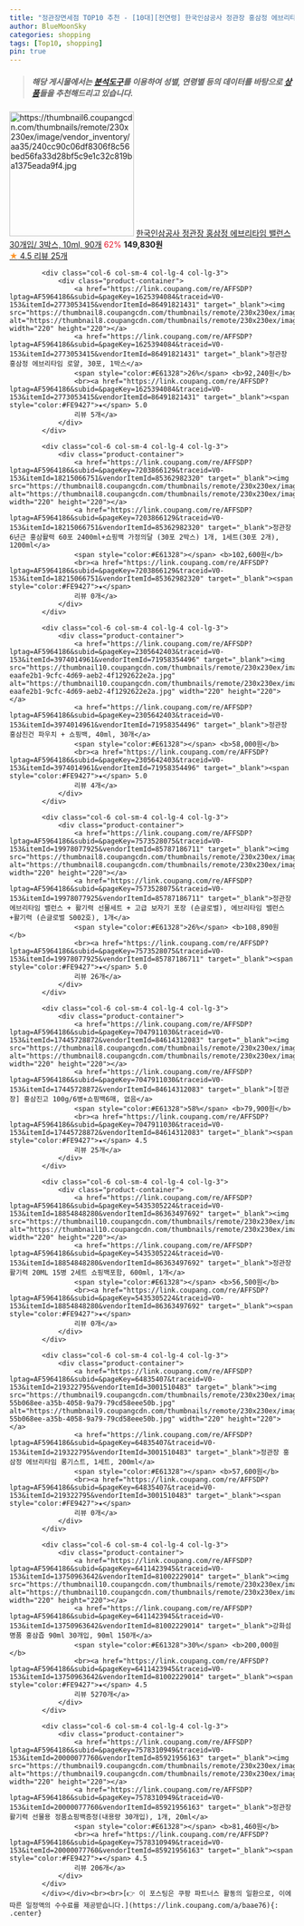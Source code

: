 ```yaml
---
title: "정관장면세점 TOP10 추천 - [10대][전연령] 한국인삼공사 정관장 홍삼정 에브리타임 밸런스 30개입/ 3박스, 10ml, 90개"
author: BlueMoonSky
categories: shopping
tags: [Top10, shopping]
pin: true
---
```


> ##### 해당 게시물에서는 [**분석도구**](https://itemscout.io/)를 이용하여 **성별**, **연령별** 등의 데이터를 바탕으로 [**상품**](https://link.coupang.com/a/baae76)들을 추천해드리고 있습니다.
<div class="container"><div class="row">
            <div class="col-6 col-sm-4 col-lg-4 col-lg-3">
                <div class="product-container">
                    <a href="https://link.coupang.com/re/AFFSDP?lptag=AF5964186&subid=&pageKey=6279125700&traceid=V0-153&itemId=12867326527&vendorItemId=87389006391" target="_blank"><img src="https://thumbnail6.coupangcdn.com/thumbnails/remote/230x230ex/image/vendor_inventory/aa35/240cc90c06df8306f8c56bed56fa33d28bf5c9e1c32c819ba1375eada9f4.jpg" alt="https://thumbnail6.coupangcdn.com/thumbnails/remote/230x230ex/image/vendor_inventory/aa35/240cc90c06df8306f8c56bed56fa33d28bf5c9e1c32c819ba1375eada9f4.jpg" width="220" height="220"></a>
                    <a href="https://link.coupang.com/re/AFFSDP?lptag=AF5964186&subid=&pageKey=6279125700&traceid=V0-153&itemId=12867326527&vendorItemId=87389006391" target="_blank">한국인삼공사 정관장 홍삼정 에브리타임 밸런스 30개입/ 3박스, 10ml, 90개</a>
                    <span style="color:#E61328">62%</span> <b>149,830원</b>
                    <br><a href="https://link.coupang.com/re/AFFSDP?lptag=AF5964186&subid=&pageKey=6279125700&traceid=V0-153&itemId=12867326527&vendorItemId=87389006391" target="_blank"><span style="color:#FE9427">★</span> 4.5
                    리뷰 25개</a>
                </div>
            </div>
            
            <div class="col-6 col-sm-4 col-lg-4 col-lg-3">
                <div class="product-container">
                    <a href="https://link.coupang.com/re/AFFSDP?lptag=AF5964186&subid=&pageKey=1625394084&traceid=V0-153&itemId=2773053415&vendorItemId=86491821431" target="_blank"><img src="https://thumbnail8.coupangcdn.com/thumbnails/remote/230x230ex/image/vendor_inventory/e305/1a71671fdcc5af75bc2d95d3c97138388743e09ea57e08ec1fda1cb43062.png" alt="https://thumbnail8.coupangcdn.com/thumbnails/remote/230x230ex/image/vendor_inventory/e305/1a71671fdcc5af75bc2d95d3c97138388743e09ea57e08ec1fda1cb43062.png" width="220" height="220"></a>
                    <a href="https://link.coupang.com/re/AFFSDP?lptag=AF5964186&subid=&pageKey=1625394084&traceid=V0-153&itemId=2773053415&vendorItemId=86491821431" target="_blank">정관장 홍삼정 에브리타임 로얄, 30포, 1박스</a>
                    <span style="color:#E61328">26%</span> <b>92,240원</b>
                    <br><a href="https://link.coupang.com/re/AFFSDP?lptag=AF5964186&subid=&pageKey=1625394084&traceid=V0-153&itemId=2773053415&vendorItemId=86491821431" target="_blank"><span style="color:#FE9427">★</span> 5.0
                    리뷰 5개</a>
                </div>
            </div>
            
            <div class="col-6 col-sm-4 col-lg-4 col-lg-3">
                <div class="product-container">
                    <a href="https://link.coupang.com/re/AFFSDP?lptag=AF5964186&subid=&pageKey=7203866129&traceid=V0-153&itemId=18215066751&vendorItemId=85362982320" target="_blank"><img src="https://thumbnail8.coupangcdn.com/thumbnails/remote/230x230ex/image/vendor_inventory/0f4e/70bb34bda6fa94b42250abddf929f22c32893592ff69848d7ccfb8f64fda.png" alt="https://thumbnail8.coupangcdn.com/thumbnails/remote/230x230ex/image/vendor_inventory/0f4e/70bb34bda6fa94b42250abddf929f22c32893592ff69848d7ccfb8f64fda.png" width="220" height="220"></a>
                    <a href="https://link.coupang.com/re/AFFSDP?lptag=AF5964186&subid=&pageKey=7203866129&traceid=V0-153&itemId=18215066751&vendorItemId=85362982320" target="_blank">정관장 6년근 홍삼활력 60포 2400ml+쇼핑백 가정의달 (30포 2박스) 1개, 1세트(30포 2개), 1200ml</a>
                    <span style="color:#E61328"></span> <b>102,600원</b>
                    <br><a href="https://link.coupang.com/re/AFFSDP?lptag=AF5964186&subid=&pageKey=7203866129&traceid=V0-153&itemId=18215066751&vendorItemId=85362982320" target="_blank"><span style="color:#FE9427">★</span> 
                    리뷰 0개</a>
                </div>
            </div>
            
            <div class="col-6 col-sm-4 col-lg-4 col-lg-3">
                <div class="product-container">
                    <a href="https://link.coupang.com/re/AFFSDP?lptag=AF5964186&subid=&pageKey=2305642403&traceid=V0-153&itemId=3974014961&vendorItemId=71958354496" target="_blank"><img src="https://thumbnail10.coupangcdn.com/thumbnails/remote/230x230ex/image/retail/images/2522387454863268-eaafe2b1-9cfc-4d69-aeb2-4f1292622e2a.jpg" alt="https://thumbnail10.coupangcdn.com/thumbnails/remote/230x230ex/image/retail/images/2522387454863268-eaafe2b1-9cfc-4d69-aeb2-4f1292622e2a.jpg" width="220" height="220"></a>
                    <a href="https://link.coupang.com/re/AFFSDP?lptag=AF5964186&subid=&pageKey=2305642403&traceid=V0-153&itemId=3974014961&vendorItemId=71958354496" target="_blank">정관장 홍삼진건 파우치 + 쇼핑백, 40ml, 30개</a>
                    <span style="color:#E61328"></span> <b>58,000원</b>
                    <br><a href="https://link.coupang.com/re/AFFSDP?lptag=AF5964186&subid=&pageKey=2305642403&traceid=V0-153&itemId=3974014961&vendorItemId=71958354496" target="_blank"><span style="color:#FE9427">★</span> 5.0
                    리뷰 4개</a>
                </div>
            </div>
            
            <div class="col-6 col-sm-4 col-lg-4 col-lg-3">
                <div class="product-container">
                    <a href="https://link.coupang.com/re/AFFSDP?lptag=AF5964186&subid=&pageKey=7573528075&traceid=V0-153&itemId=19978077925&vendorItemId=85787186711" target="_blank"><img src="https://thumbnail8.coupangcdn.com/thumbnails/remote/230x230ex/image/vendor_inventory/4154/79397f1337dc54f85d4d219123d6c0d590b821066ee8cba4d5e2a1034387.png" alt="https://thumbnail8.coupangcdn.com/thumbnails/remote/230x230ex/image/vendor_inventory/4154/79397f1337dc54f85d4d219123d6c0d590b821066ee8cba4d5e2a1034387.png" width="220" height="220"></a>
                    <a href="https://link.coupang.com/re/AFFSDP?lptag=AF5964186&subid=&pageKey=7573528075&traceid=V0-153&itemId=19978077925&vendorItemId=85787186711" target="_blank">정관장 에브리타임 밸런스 + 활기력 선물세트 + 고급 보자기 포장 (숀글로벌), 에브리타임 밸런스+활기력 (숀글로벌 S002호), 1개</a>
                    <span style="color:#E61328">26%</span> <b>108,890원</b>
                    <br><a href="https://link.coupang.com/re/AFFSDP?lptag=AF5964186&subid=&pageKey=7573528075&traceid=V0-153&itemId=19978077925&vendorItemId=85787186711" target="_blank"><span style="color:#FE9427">★</span> 5.0
                    리뷰 26개</a>
                </div>
            </div>
            
            <div class="col-6 col-sm-4 col-lg-4 col-lg-3">
                <div class="product-container">
                    <a href="https://link.coupang.com/re/AFFSDP?lptag=AF5964186&subid=&pageKey=7047911030&traceid=V0-153&itemId=17445728872&vendorItemId=84614312083" target="_blank"><img src="https://thumbnail8.coupangcdn.com/thumbnails/remote/230x230ex/image/vendor_inventory/a468/1a5c27173260db272362455fd770ffb7416725e60f621e5ce067224714dd.jpg" alt="https://thumbnail8.coupangcdn.com/thumbnails/remote/230x230ex/image/vendor_inventory/a468/1a5c27173260db272362455fd770ffb7416725e60f621e5ce067224714dd.jpg" width="220" height="220"></a>
                    <a href="https://link.coupang.com/re/AFFSDP?lptag=AF5964186&subid=&pageKey=7047911030&traceid=V0-153&itemId=17445728872&vendorItemId=84614312083" target="_blank">[정관장] 홍삼진고 100g/6병+쇼핑백6매, 없음</a>
                    <span style="color:#E61328">58%</span> <b>79,900원</b>
                    <br><a href="https://link.coupang.com/re/AFFSDP?lptag=AF5964186&subid=&pageKey=7047911030&traceid=V0-153&itemId=17445728872&vendorItemId=84614312083" target="_blank"><span style="color:#FE9427">★</span> 4.5
                    리뷰 25개</a>
                </div>
            </div>
            
            <div class="col-6 col-sm-4 col-lg-4 col-lg-3">
                <div class="product-container">
                    <a href="https://link.coupang.com/re/AFFSDP?lptag=AF5964186&subid=&pageKey=5435305224&traceid=V0-153&itemId=18854848280&vendorItemId=86363497692" target="_blank"><img src="https://thumbnail10.coupangcdn.com/thumbnails/remote/230x230ex/image/vendor_inventory/c087/fad885e3c4453e46db3df97e61a4ba76d4b160fb9eaddfb253b51c326c0c.jpg" alt="https://thumbnail10.coupangcdn.com/thumbnails/remote/230x230ex/image/vendor_inventory/c087/fad885e3c4453e46db3df97e61a4ba76d4b160fb9eaddfb253b51c326c0c.jpg" width="220" height="220"></a>
                    <a href="https://link.coupang.com/re/AFFSDP?lptag=AF5964186&subid=&pageKey=5435305224&traceid=V0-153&itemId=18854848280&vendorItemId=86363497692" target="_blank">정관장 활기력 20ML 15병 2세트 쇼핑백포함, 600ml, 1개</a>
                    <span style="color:#E61328"></span> <b>56,500원</b>
                    <br><a href="https://link.coupang.com/re/AFFSDP?lptag=AF5964186&subid=&pageKey=5435305224&traceid=V0-153&itemId=18854848280&vendorItemId=86363497692" target="_blank"><span style="color:#FE9427">★</span> 
                    리뷰 0개</a>
                </div>
            </div>
            
            <div class="col-6 col-sm-4 col-lg-4 col-lg-3">
                <div class="product-container">
                    <a href="https://link.coupang.com/re/AFFSDP?lptag=AF5964186&subid=&pageKey=64835407&traceid=V0-153&itemId=219322795&vendorItemId=3001510483" target="_blank"><img src="https://thumbnail9.coupangcdn.com/thumbnails/remote/230x230ex/image/retail/images/1909878967378676-55b068ee-a35b-4058-9a79-79cd58eee50b.jpg" alt="https://thumbnail9.coupangcdn.com/thumbnails/remote/230x230ex/image/retail/images/1909878967378676-55b068ee-a35b-4058-9a79-79cd58eee50b.jpg" width="220" height="220"></a>
                    <a href="https://link.coupang.com/re/AFFSDP?lptag=AF5964186&subid=&pageKey=64835407&traceid=V0-153&itemId=219322795&vendorItemId=3001510483" target="_blank">정관장 홍삼정 에브리타임 롱기스트, 1세트, 200ml</a>
                    <span style="color:#E61328"></span> <b>57,600원</b>
                    <br><a href="https://link.coupang.com/re/AFFSDP?lptag=AF5964186&subid=&pageKey=64835407&traceid=V0-153&itemId=219322795&vendorItemId=3001510483" target="_blank"><span style="color:#FE9427">★</span> 
                    리뷰 0개</a>
                </div>
            </div>
            
            <div class="col-6 col-sm-4 col-lg-4 col-lg-3">
                <div class="product-container">
                    <a href="https://link.coupang.com/re/AFFSDP?lptag=AF5964186&subid=&pageKey=6411423945&traceid=V0-153&itemId=13750963642&vendorItemId=81002229014" target="_blank"><img src="https://thumbnail10.coupangcdn.com/thumbnails/remote/230x230ex/image/vendor_inventory/2087/fd5734fc7ed74391aad6426b76b5d29f04dba61dbf2012d2af01d59bdcfd.jpg" alt="https://thumbnail10.coupangcdn.com/thumbnails/remote/230x230ex/image/vendor_inventory/2087/fd5734fc7ed74391aad6426b76b5d29f04dba61dbf2012d2af01d59bdcfd.jpg" width="220" height="220"></a>
                    <a href="https://link.coupang.com/re/AFFSDP?lptag=AF5964186&subid=&pageKey=6411423945&traceid=V0-153&itemId=13750963642&vendorItemId=81002229014" target="_blank">강화섬 명품 홍삼즙 90ml 30개입, 90ml 150개</a>
                    <span style="color:#E61328">30%</span> <b>200,000원</b>
                    <br><a href="https://link.coupang.com/re/AFFSDP?lptag=AF5964186&subid=&pageKey=6411423945&traceid=V0-153&itemId=13750963642&vendorItemId=81002229014" target="_blank"><span style="color:#FE9427">★</span> 4.5
                    리뷰 5270개</a>
                </div>
            </div>
            
            <div class="col-6 col-sm-4 col-lg-4 col-lg-3">
                <div class="product-container">
                    <a href="https://link.coupang.com/re/AFFSDP?lptag=AF5964186&subid=&pageKey=7578310949&traceid=V0-153&itemId=20000077760&vendorItemId=85921956163" target="_blank"><img src="https://thumbnail9.coupangcdn.com/thumbnails/remote/230x230ex/image/vendor_inventory/8bad/f40f3037ad6c5c382d0b186bc34dd1aecba879c860994ebf3eff53d022a6.jpg" alt="https://thumbnail9.coupangcdn.com/thumbnails/remote/230x230ex/image/vendor_inventory/8bad/f40f3037ad6c5c382d0b186bc34dd1aecba879c860994ebf3eff53d022a6.jpg" width="220" height="220"></a>
                    <a href="https://link.coupang.com/re/AFFSDP?lptag=AF5964186&subid=&pageKey=7578310949&traceid=V0-153&itemId=20000077760&vendorItemId=85921956163" target="_blank">정관장 활기력 선물용 정품쇼핑백증정(내용량 30개입), 1개, 20ml</a>
                    <span style="color:#E61328"></span> <b>81,460원</b>
                    <br><a href="https://link.coupang.com/re/AFFSDP?lptag=AF5964186&subid=&pageKey=7578310949&traceid=V0-153&itemId=20000077760&vendorItemId=85921956163" target="_blank"><span style="color:#FE9427">★</span> 4.5
                    리뷰 206개</a>
                </div>
            </div>
            </div></div><br><br>[👉 이 포스팅은 쿠팡 파트너스 활동의 일환으로, 이에 따른 일정액의 수수료를 제공받습니다.](https://link.coupang.com/a/baae76){: .center}